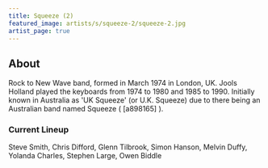 ```yaml
---
title: Squeeze (2)
featured_image: artists/s/squeeze-2/squeeze-2.jpg
artist_page: true
---
```

## About

Rock to New Wave band, formed in March 1974 in London, UK.
Jools Holland played the keyboards from 1974 to 1980 and 1985 to 1990.
Initially known in Australia as 'UK Squeeze' (or U.K. Squeeze) due to there being an Australian band named Squeeze ( [a898165] ).

### Current Lineup

Steve Smith, Chris Difford, Glenn Tilbrook, Simon Hanson, Melvin Duffy, Yolanda Charles, Stephen Large, Owen Biddle

